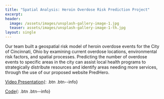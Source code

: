 ```yaml
---
title: "Spatial Analysis: Heroin Overdose Risk Prediction Project"
excerpt: 
header:
  image: /assets/images/unsplash-gallery-image-1.jpg
  teaser: assets/images/unsplash-gallery-image-1-th.jpg
layout: single
---
```


Our team built a geospatial risk model of heroin overdose events for the City of Cincinnati, Ohio by examining current overdose locations, environmental risk factors, and spatial processes. Predicting the number of overdose events to specific areas in the city can assist local health programs to strategically distribute resources and identify areas needing more services, through the use of our proposed website PredHero.

[Video Presentation](https://www.youtube.com/watch?v=rCxU5raI2Ws&feature=youtu.be){: .btn .btn--info}

[Code](https://gillianzhaoxz.github.io/508_html/Cincinnati_Heroin.html){: .btn .btn--info}